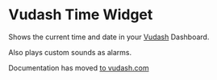 # Vudash Time Widget
Shows the current time and date in your [Vudash](https://npmjs.org/vudash) Dashboard.

Also plays custom sounds as alarms.

Documentation has moved [to vudash.com](https://vudash.com#time-widget)